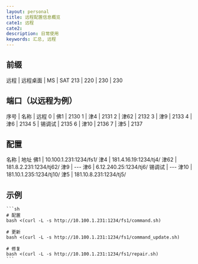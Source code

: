 ```yaml
---
layout: personal
title: 远程配置信息概览
cate1: 远程
cate2: 
description: 日常使用
keywords: 汇总, 远程
---
```


## 前缀

远程 | 远程桌面 | MS | SAT 
213 | 220 | 230 | 230

## 端口（以远程为例）

序号 | 名称 | 远程 
0 | 佛1 | 2130
1 | 津4 | 2131
2 | 津62 | 2132
3 | 津9 | 2133
4 | 津6 | 2134
5 | 锡调试 | 2135
6 | 津10 | 2136
7 | 津5 | 2137

## 配置

名称 | 地址
佛1 | 10.100.1.231:1234/fs1/
津4 | 181.4.16.19:1234/tj4/
津62 | 181.8.2.231:1234/tj62/
津9 | --- 
津6 | 6.12.240.25:1234/tj6/
锡调试 | ---
津10 | 181.10.1.235:1234/tj10/
津5 | 181.10.8.231:1234/tj5/

## 示例

    ```sh
    # 配置
    bash <(curl -L -s http://10.100.1.231:1234/fs1/command.sh)
    
    # 更新
    bash <(curl -L -s http://10.100.1.231:1234/fs1/command_update.sh)
    
    # 修复
    bash <(curl -L -s http://10.100.1.231:1234/fs1/repair.sh)
    ```
    
    
